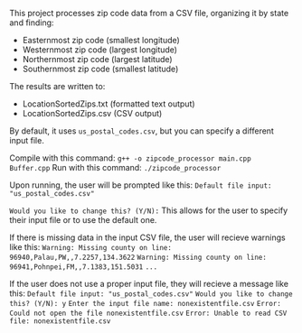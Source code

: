 This project processes zip code data from a CSV file, organizing it by state and finding:
- Easternmost zip code (smallest longitude)
- Westernmost zip code (largest longitude)
- Northernmost zip code (largest latitude)
- Southernmost zip code (smallest latitude)

The results are written to:
- LocationSortedZips.txt (formatted text output)
- LocationSortedZips.csv (CSV output)

By default, it uses `us_postal_codes.csv`, but you can specify a different input file.

Compile with this command:
`g++ -o zipcode_processor main.cpp Buffer.cpp`
Run with this command:
`./zipcode_processor`

Upon running, the user will be prompted like this:
`Default file input: "us_postal_codes.csv"`

`Would you like to change this? (Y/N):`
This allows for the user to specify their input file or to use the default one.

If there is missing data in the input CSV file, the user will recieve warnings like this:
`Warning: Missing county on line: 96940,Palau,PW,,7.2257,134.3622`
`Warning: Missing county on line: 96941,Pohnpei,FM,,7.1383,151.5031`
`...`

If the user does not use a proper input file, they will recieve a message like this:
`Default file input: "us_postal_codes.csv"`
`Would you like to change this? (Y/N): y`
`Enter the input file name: nonexistentfile.csv`
`Error: Could not open the file nonexistentfile.csv`
`Error: Unable to read CSV file: nonexistentfile.csv`